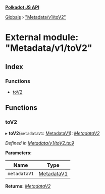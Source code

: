 **[Polkadot JS API](../README.md)**

[Globals](../globals.md) › [&quot;Metadata/v1/toV2&quot;](_metadata_v1_tov2_.md)

# External module: "Metadata/v1/toV2"

## Index

### Functions

* [toV2](_metadata_v1_tov2_.md#tov2)

## Functions

###  toV2

▸ **toV2**(`metadataV1`: [MetadataV1](../interfaces/_interfaces_metadata_types_.metadatav1.md)): *[MetadataV2](../classes/_metadata_v2_metadata_.metadatav2.md)*

*Defined in [Metadata/v1/toV2.ts:9](https://github.com/polkadot-js/api/blob/73d7a57/packages/types/src/Metadata/v1/toV2.ts#L9)*

**Parameters:**

Name | Type |
------ | ------ |
`metadataV1` | [MetadataV1](../interfaces/_interfaces_metadata_types_.metadatav1.md) |

**Returns:** *[MetadataV2](../classes/_metadata_v2_metadata_.metadatav2.md)*